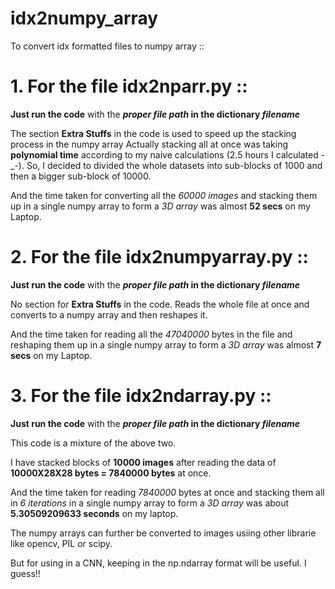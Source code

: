# idx2numpy_array

To convert idx formatted files to numpy array ::

# 1. For the file **idx2nparr.py** ::

**Just run the code** with the **_proper file path_ in the dictionary _filename_**

The section **Extra Stuffs** in the code is used to speed up the stacking process in the numpy array
Actually stacking all at once was taking **polynomial time** according to my naive calculations (2.5 hours I calculated -_-). So, I decided to divided the whole datasets into sub-blocks of 1000 and then a bigger sub-block of 10000.

And the time taken for converting all the _60000 images_ and stacking them up in a single numpy array to form a _3D array_ was almost **52 secs** on my Laptop.

# 2. For the file **idx2numpyarray.py** ::

**Just run the code** with the **_proper file path_ in the dictionary _filename_**

No section for **Extra Stuffs** in the code.
Reads the whole file at once and converts to a numpy array and then reshapes it.

And the time taken for reading all the _47040000_ bytes in the file and reshaping them up in a single numpy array to form a _3D array_ was almost **7 secs** on my Laptop.

# 3. For the file **idx2ndarray.py** ::

**Just run the code** with the **_proper file path_ in the dictionary _filename_**

This code is a mixture of the above two.

I have stacked blocks of **10000 images** after reading the data of **10000X28X28 bytes = 7840000 bytes** at once.

And the time taken for reading _7840000_ bytes at once and stacking them all in _6 iterations_ in a single numpy array to form a _3D array_ was about **5.30509209633 seconds** on my laptop.

The numpy arrays can further be converted to images usiing other librarie like opencv, PIL or scipy.

But for using in a CNN, keeping in the np.ndarray format will be useful. I guess!!
